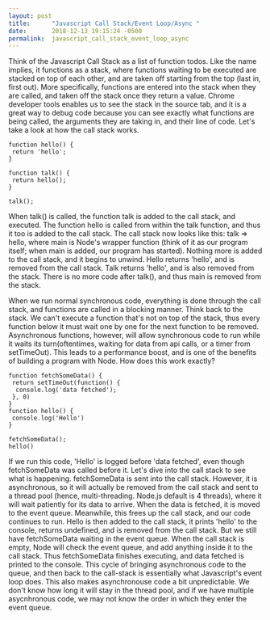 ```yaml
---
layout: post
title:      "Javascript Call Stack/Event Loop/Async "
date:       2018-12-13 19:15:24 -0500
permalink:  javascript_call_stack_event_loop_async
---
```


<p>
Think of the Javascript Call Stack as a list of function todos. Like the name implies, it functions as a stack, where functions waiting to be executed are stacked on top of each other, and are taken off starting from the top (last in, first out). More specifically, functions are entered into the stack when they are called, and taken off the stack once they return a value. Chrome developer tools enables us to see the stack in the source tab, and it is a great way to debug code because you can see exactly what functions are being called, the arguments they are taking in,  and their line of code. Let's take a look at how the call stack works. 
</p>

```
function hello() {
 return 'hello';
} 

function talk() {
 return hello(); 
}

talk();
```

<p>
When talk() is called, the function talk is added to the call stack, and executed. The function hello is called from within the talk function, and thus it too is added to the call stack. The call stack now looks like this: talk => hello, where main is Node's wrapper function (think of it as our program itself; when main is added, our program has started). Nothing more is added to the call stack, and it begins to unwind. Hello returns 'hello', and is removed from the call stack. Talk returns 'hello', and is also removed from the stack. There is no more code after talk(), and thus main is removed from the stack.
</p> 
<p>
When we run normal synchronous code, everything is done through the call stack, and functions are called in a blocking manner. Think back to the stack. We can't execute a function that's not on top of the stack, thus every function below it must wait one by one for the next function to be removed. Asynchronous functions, however, will allow synchronous code to run while it waits its turn(oftentimes, waiting for data from api calls, or a timer from setTimeOut). This leads to a performance boost, and is one of the benefits of building a program with Node. How does this work exactly?
</p>

```
function fetchSomeData() {
 return setTimeOut(function() {
  console.log('data fetched');
 }, 0) 
} 
function hello() {
 console.log('Hello') 
}

fetchSomeData();
hello()
```
<p>
If we run this code, 'Hello' is logged before 'data fetched', even though fetchSomeData was called before it. Let's dive into the call stack to see what is happening. fetchSomeData is sent into the call stack. However, it is asynchronous, so it will actually be removed from the call stack and sent to a thread pool (hence, multi-threading. Node.js default is 4 threads), where it will wait patiently for its data to arrive. When the data is fetched, it is moved to the event queue. Meanwhile, this frees up the call stack, and our code continues to run. Hello is then added to the call stack, it prints 'hello' to the console, returns undefined, and is removed from the call stack. But we still have fetchSomeData waiting in the event queue. When the call stack is empty, Node will check the event queue, and add anything inside it to the call stack. Thus fetchSomeData finishes executing, and data fetched is printed to the console. This cycle of bringing asynchronous code to the queue, and then back to the call-stack is essentially what Javascript's event loop does. 
This also makes asynchronouse code a bit unpredictable. We don't know how long it will stay in the thread pool, and if we have multiple asycnhronous code, we may not know the order in which they enter the event queue.
</p>

